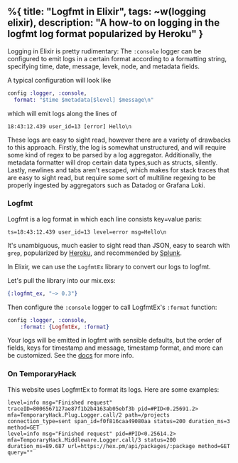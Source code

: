 %{
    title: "Logfmt in Elixir",
    tags: ~w(logging elixir),
    description: "A how-to on logging in the logfmt log format popularized by Heroku"
}
---

Logging in Elixir is pretty rudimentary: The `:console` logger can be configured to emit logs in a certain format according to a formatting string, specifying time, date, message, levek, node, and metadata fields.

A typical configuration will look like

```elixir
config :logger, :console,
  format: "$time $metadata[$level] $message\n"
```

which will emit logs along the lines of

```
18:43:12.439 user_id=13 [error] Hello\n
```

These logs are easy to sight read, however there are a variety of drawbacks to this approach. Firstly, the log is somewhat unstructured, and will require some kind of regex to be parsed by a log aggregator. Additionally, the metadata formatter will drop certain data types,such as structs, silently. Lastly, newlines and tabs aren't escaped, which makes for stack traces that are easy to sight read, but require some sort of multiline regexing to be properly ingested by aggregators such as Datadog or Grafana Loki.

### Logfmt

Logfmt is a log format in which each line consists key=value paris:

```
ts=18:43:12.439 user_id=13 level=error msg=Hello\n
```

It's unambiguous, much easier to sight read than JSON, easy to search with `grep`, popularized by [Heroku](https://brandur.org/logfmt), and recommended by [Splunk](https://dev.splunk.com/enterprise/docs/developapps/addsupport/logging/loggingbestpractices/#Use-clear-key-value-pairs).

In Elixir, we can use the `LogfmtEx` library to convert our logs to logfmt.

Let's pull the library into our mix.exs:

```elixir
{:logfmt_ex, "~> 0.3"}
```

Then configure the `:console` logger to call LogfmtEx's `:format` function:


```elixir
config :logger, :console,
    :format: {LogfmtEx, :format}
```

Your logs will be emitted in logfmt with sensible defaults, but the order of fields, keys for timestamp and message, timestamp format, and more can be customized. See the [docs](https://hexdocs.pm/logfmt_ex/LogfmtEx.html) for more info.

### On TemporaryHack

This website uses LogfmtEx to format its logs. Here are some examples:

```
level=info msg="Finished request" traceID=8006567127ae87f1b2b4163ab05ebf3b pid=#PID<0.25691.2> mfa=TemporaryHack.Plug.Logger.call/2 path=/projects connection_type=sent span_id=f0f816caa49080aa status=200 duration_ms=3 method=GET
level=info msg="Finished request" pid=#PID<0.25614.2> mfa=TemporaryHack.Middleware.Logger.call/3 status=200 duration_ms=89.687 url=https://hex.pm/api/packages/:package method=GET query=""
```

